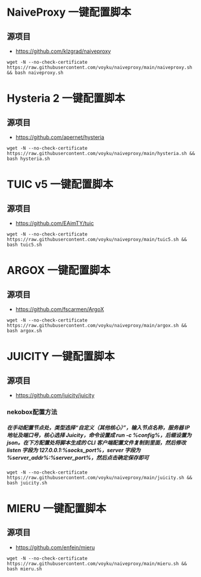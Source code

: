 # NaiveProxy  一键配置脚本
## 源项目
- https://github.com/klzgrad/naiveproxy
```shell
wget -N --no-check-certificate https://raw.githubusercontent.com/voyku/naiveproxy/main/naiveproxy.sh && bash naiveproxy.sh
```

# Hysteria 2  一键配置脚本
## 源项目
- https://github.com/apernet/hysteria
```shell
wget -N --no-check-certificate https://raw.githubusercontent.com/voyku/naiveproxy/main/hysteria.sh && bash hysteria.sh
```


# TUIC v5    一键配置脚本
## 源项目
- https://github.com/EAimTY/tuic
```shell
wget -N --no-check-certificate https://raw.githubusercontent.com/voyku/naiveproxy/main/tuic5.sh && bash tuic5.sh
```

# ARGOX     一键配置脚本
## 源项目
- https://github.com/fscarmen/ArgoX
```shell
wget -N --no-check-certificate https://raw.githubusercontent.com/voyku/naiveproxy/main/argox.sh && bash argox.sh
```

# JUICITY   一键配置脚本
## 源项目
- https://github.com/juicity/juicity
### nekobox配置方法 
##### 在手动配置节点处，类型选择“自定义（其他核心）”，输入节点名称，服务器 IP 地址及端口号，核心选择 Juicity，命令设置成 run -c %config%，后缀设置为 json。在下方配置处将脚本生成的 CLI 客户端配置文件复制到里面，然后修改 listen 字段为 127.0.0.1:%socks_port%，server 字段为 %server_addr%:%server_port%，然后点击确定保存即可
```shell
wget -N --no-check-certificate https://raw.githubusercontent.com/voyku/naiveproxy/main/juicity.sh && bash juicity.sh
```

# MIERU   一键配置脚本
## 源项目
- https://github.com/enfein/mieru
```shell
wget -N --no-check-certificate https://raw.githubusercontent.com/voyku/naiveproxy/main/mieru.sh && bash mieru.sh
```
